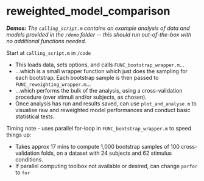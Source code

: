 # reweighted_model_comparison

_**Demos:** The `calling_script.m` contains an example analysis of data and models provided in the `/demo` folder -- this should run out-of-the-box with no additional functions needed._

Start at `calling_script.m` in `/code`
- This loads data, sets options, and calls `FUNC_bootstrap_wrapper.m`...
- ...which is a small wrapper function which just does the sampling for each bootstrap. Each bootstrap sample is then passed to `FUNC_reweighting_wrapper.m`...
- ...which performs the bulk of the analysis, using a cross-validation procedure (over stimuli and/or subjects, as chosen).
- Once analysis has run and results saved, can use `plot_and_analyse.m` to visualise raw and reweighted model performances and conduct basic statistical tests.

Timing note - uses parallel for-loop in `FUNC_bootstrap_wrapper.m` to speed things up:
- Takes approx 17 mins to compute 1,000 bootstrap samples of 100 cross-validation folds, on a dataset with 24 subjects and 62 stimulus conditions.
- If parallel computing toolbox not available or desired, can change `parfor` to `for`